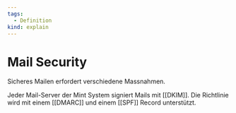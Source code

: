```yaml
---
tags:
  - Definition
kind: explain
---
```

# Mail Security

Sicheres Mailen erfordert verschiedene Massnahmen.

Jeder Mail-Server der Mint System signiert Mails mit [[DKIM]]. Die Richtlinie wird mit einem [[DMARC]] und einem [[SPF]] Record unterstützt.